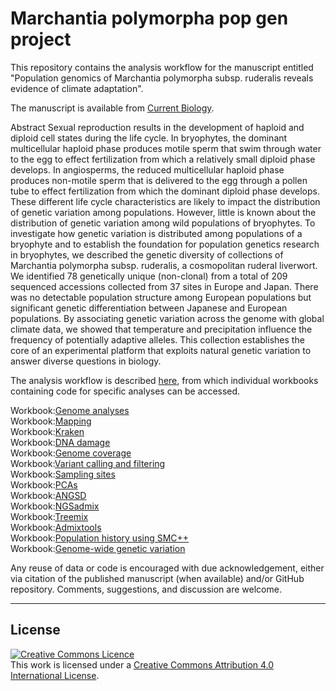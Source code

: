 # Marchantia polymorpha pop gen project

This repository contains the analysis workflow for the manuscript entitled "Population genomics of Marchantia polymorpha subsp. ruderalis reveals evidence of climate adaptation".

The manuscript is available from [Current Biology](https://www.sciencedirect.com/science/article/pii/S0960982225000089).

Abstract
Sexual reproduction results in the development of haploid and diploid cell states during the life cycle. In bryophytes, the dominant multicellular haploid phase produces motile sperm that swim through water to the egg to effect fertilization from which a relatively small diploid phase develops. In angiosperms, the reduced multicellular haploid phase produces non-motile sperm that is delivered to the egg through a pollen tube to effect fertilization from which the dominant diploid phase develops. These different life cycle characteristics are likely to impact the distribution of genetic variation among populations. However, little is known about the distribution of genetic variation among wild populations of bryophytes. To investigate how genetic variation is distributed among populations of a bryophyte and to establish the foundation for population genetics research in bryophytes, we described the genetic diversity of collections of Marchantia polymorpha subsp. ruderalis, a cosmopolitan ruderal liverwort. We identified 78 genetically unique (non-clonal) from a total of 209 sequenced accessions collected from 37 sites in Europe and Japan. There was no detectable population structure among European populations but significant genetic differentiation between Japanese and European populations. By associating genetic variation across the genome with global climate data, we showed that temperature and precipitation influence the frequency of potentially adaptive alleles. This collection establishes the core of an experimental platform that exploits natural genetic variation to answer diverse questions in biology.

The analysis workflow is described [here](03_code/README.md), from which individual workbooks containing code for specific analyses can be accessed.

Workbook:[Genome analyses](03_code/MP.00_genome_analyses.md)  
Workbook:[Mapping](03_code/MP.01_mapping.md)  
Workbook:[Kraken](03_code/MP.02_kraken_contmaination.md)  
Workbook:[DNA damage](03_code/MP.03_dna_damage.md)  
Workbook:[Genome coverage](03_code/MP.04_genome_coverage.md)  
Workbook:[Variant calling and filtering](03_code/MP.05_variant_calling_and_filtering.md)  
Workbook:[Sampling sites](03_code/MP.06_sampling_site_maps_and_data.md)  
Workbook:[PCAs](03_code/MP.07_PCAs.md)  
Workbook:[ANGSD](03_code/MP.08_ANGSD.md)  
Workbook:[NGSadmix](03_code/MP.09_NGSadmix.md)  
Workbook:[Treemix](03_code/MP.10_treemix.md)  
Workbook:[Admixtools](03_code/MP.11_admixtools.md)  
Workbook:[Population history using SMC++](03_code/MP.12_smc++.md)  
Workbook:[Genome-wide genetic variation](03_code/MP.13_genomewide_genetic_variation.md)  


Any reuse of data or code is encouraged with due acknowledgement, either via citation of the published manuscript (when available) and/or GitHub repository. Comments, suggestions, and discussion are welcome.

******
## License
<a rel="license" href="http://creativecommons.org/licenses/by/4.0/"><img alt="Creative Commons Licence" style="border-width:0" src="https://i.creativecommons.org/l/by/4.0/88x31.png" /></a><br />This work is licensed under a <a rel="license" href="http://creativecommons.org/licenses/by/4.0/">Creative Commons Attribution 4.0 International License</a>.

